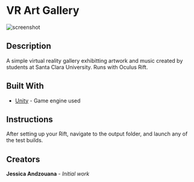 # VR Art Gallery
![screenshot](http://imgur.com/XZK8S8T "Screenshot of project")
## Description
A simple virtual reality gallery exhibitting artwork and music created by students at Santa Clara University. Runs with Oculus Rift.

## Built With

* [Unity](https://unity3d.com/) - Game engine used

## Instructions
After setting up your Rift, navigate to the output folder, and launch any of the test builds.

## Creators

**Jessica Andzouana** - *Initial work*